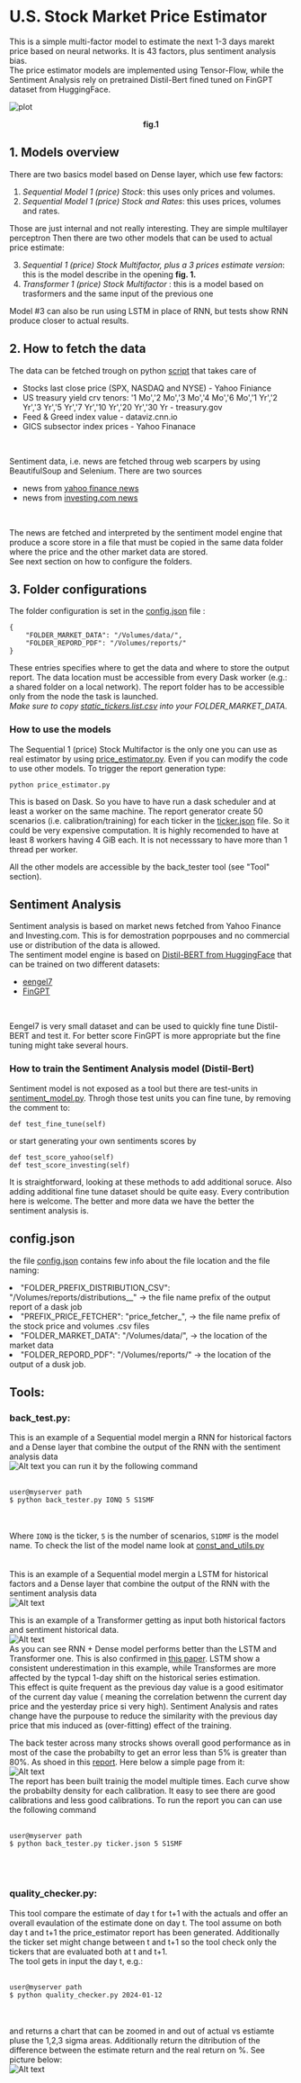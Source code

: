 #  U.S. Stock Market Price Estimator

This is a simple multi-factor model to estimate the next 1-3 days marekt price based on neural networks.
It is 43 factors, plus sentiment analysis bias. <br>
The price estimator models are implemented using Tensor-Flow, while the Sentiment Analysis rely on 
pretrained Distil-Bert fined tuned on FinGPT dataset from HuggingFace.<br>


![plot](./imgs/arch_d.png?raw=true)
<p style="text-align: center;"><b>fig.1</b></p>


## 1. Models overview

There are two basics model based on Dense layer, which use few factors:
1.  <i>Sequential Model 1 (price) Stock</i>: this uses only prices and volumes.
2.  <i>Sequential Model 1 (price) Stock and Rates</i>: this uses prices, volumes and rates.

Those are just internal and not really interesting. They are simple multilayer perceptron 
Then there are two other models that can be used to actual price estimate: 

3. <i>Sequential 1 (price) Stock Multifactor, plus a 3 prices estimate version</i>: this is the model describe in the opening <b>fig. 1.</b>
4. <i>Transformer 1 (price) Stock Multifactor </i>: this is a model based on trasformers and the same input of the previous one

Model #3 can also be run using LSTM in place of RNN, but tests show RNN produce closer to actual results. 


## 2. How to fetch the data 

The data can be fetched trough on python [script](./market_price_fetcher/data_fetcher.py) that takes care of 
- Stocks last close price (SPX, NASDAQ and NYSE)  - Yahoo  Finiance
- US treasury yield crv tenors: '1 Mo','2 Mo','3 Mo','4 Mo','6 Mo','1 Yr','2 Yr','3 Yr','5 Yr','7 Yr','10 Yr','20 Yr','30 Yr  - treasury.gov
- Feed & Greed index value - dataviz.cnn.io
- GICS subsector index prices - Yahoo Finanace
 <br>

Sentiment data, i.e. news are fetched throug web scarpers by using BeautifulSoup and Selenium. There are two sources 
 - news from [yahoo finance news](./scrapers/yahoof_scraper.py)
 - news from [investing.com news](./scrapers/investing_dot_com.py)
 <br>

 The news are fetched and interpreted by the sentiment model engine that produce a score store in a file that must be copied in the 
 same data folder where the price and the other market data are stored.
 <br>See next section on how to configure the folders.<br>
 


## 3. Folder configurations
The folder configuration is set in the [config.json](./config.json) file :
```
{
    "FOLDER_MARKET_DATA": "/Volumes/data/",
    "FOLDER_REPORD_PDF": "/Volumes/reports/"
}
```
These entries specifies where to get the data and where to store the output report. The data location must be accessible from every Dask worker (e.g.: a shared folder on a local network).
The report folder has to be accessible only from the node the task is launched. <br>
<i>Make sure to copy [static_tickers.list.csv](./static_tickers_list.csv) into your FOLDER_MARKET_DATA.</i>

### How to use the models
The Sequential 1 (price) Stock Multifactor is the only one you can use as real estimator by using [price_estimator.py](./price_estimator/price_estimator.py).
Even if you can modify the code to use other models. To  trigger the report generation type:
```
python price_estimator.py
```
This is based on Dask. So you have to have run a dask scheduler and at least a worker on the same machine. The report generator create 50 scenarios (i.e. calibration/training)
for each ticker in the [ticker.json](./tickers.json) file. So it could be very expensive computation. It is highly recomended to have at least 8 workers having 4 GiB each. 
It is not necesssary to have more than 1 thread per worker. 

All the other models are accessible by the back_tester tool (see "Tool" section).





## Sentiment Analysis
Sentiment analysis is based on market news fetched from Yahoo Finance and Investing.com. This is for demostration poprpouses and 
no commercial use or distribution of the data is allowed.
<br>
The sentiment model engine is based on [Distil-BERT from HuggingFace](https://huggingface.co/docs/transformers/model_doc/distilbert) that can be trained on 
 two different datasets: 
- [eengel7](https://huggingface.co/datasets/eengel7/sentiment_analysis_training)
- [FinGPT](https://huggingface.co/FinGPT/fingpt-forecaster_dow30_llama2-7b_lora)
<br>

Eengel7 is very small dataset and can be used to quickly fine tune Distil-BERT and test it. For better score FinGPT is more appropriate but the fine tuning might take several hours.
<br> 

### How to train the Sentiment Analysis model (Distil-Bert)
Sentiment model is not exposed as a tool but there are test-units in [sentiment_model.py](./sentiment_model/sentiment_model.py#175).
Throgh those test units you can fine tune, by removing the comment to:<br>
```
def test_fine_tune(self)
```
or start generating your own sentiments scores by<br>

```
def test_score_yahoo(self)
def test_score_investing(self)
```
It is straightforward, looking at these methods to add additional soruce. Also adding additional fine tune dataset should be quite easy.
Every contribution here is welcome. The better and more data we have the better the sentiment analysis is. 



## config.json
the file [config.json](./config.json) contains few info about the file location and the file naming: 
    <li>"FOLDER_PREFIX_DISTRIBUTION_CSV": "/Volumes/reports/distributions__" -> the file name prefix of the output report of a dask job
    <li>"PREFIX_PRICE_FETCHER": "price_fetcher_",  -> the file name prefix of the stock price and volumes .csv files 
    <li>"FOLDER_MARKET_DATA": "/Volumes/data/",  -> the location of the market data
    <li>"FOLDER_REPORD_PDF": "/Volumes/reports/" -> the location of the output of a dusk job. 



## Tools: 

### back_test.py: 
This is an example of a Sequential model mergin a RNN for historical factors and a Dense layer that combine the output of the RNN with the sentiment analysis data<br>
![Alt text](./imgs/back_test.png?width=250&height=150)
you can run it by the following command
<br><br>

``` 
user@myserver path  
$ python back_tester.py IONQ 5 S1SMF
```
<br><br>
Where ```IONQ``` is the ticker, ```5``` is the number of scenarios, ```S1DMF``` is the model name. To check the list of the model name 
look at [const_and_utils.py](./price_estimator/const_and_utils.py#63)<br><br>
<br>
This is an example of a Sequential model mergin a LSTM for historical factors and a Dense layer that combine the output of the RNN with the sentiment analysis data<br>
![Alt text](./imgs/back_test_lstm.png?width=250&height=150)

This is an example of a Transformer getting as input both historical factors and sentiment historical data.<br>
![Alt text](./imgs/back_test_t.png?width=250&height=150)
<br>
As you can see RNN + Dense model performs better than the LSTM and Transformer one. This is also confirmed in [this paper](./docs/1.pdf). 
LSTM show a consistent underestimation in this example, while Transformes are more affected by the typcal 1-day shift on the historical series estimation.<br> 
This effect is quite frequent as the previous day value is a good esitimator of the current day value ( meaning the correlation betwenn the current day price and 
the yesterday price si very high).
Sentiment Analysis and rates change have the purpouse to reduce the similarity with the previous day price that mis induced as (over-fitting) effect of the training. 

The back tester across many strocks shows overall good performance as in most of the case the probabilty to get an error less than 5% is greater than 80%.
As shoed in this [report](./docs/back_tester_batch.pdf). Here below a simple page from it: <br>
![Alt text](./imgs/back_test_mult.png?width=250&height=150)
<br>
The report has been built trainig the model multiple times. Each curve show the probabilty density for each calibration.  It easy to see there are good calibrations and less good calibrations. 
To run the report you can can use the following command
<br><br>

``` 
user@myserver path  
$ python back_tester.py ticker.json 5 S1SMF
```
<br><br>


### quality_checker.py: 
This tool compare the estimate of day t for t+1 with the actuals and offer an overall evaulation of the estimate done on day t. 
The tool assume on both day t and t+1 the price_estimator report has been generated. Additionally the ticker set might change between t and t+1
so the tool check only the tickers that are evaluated both at t and t+1.<br>
The tool gets in input the day t, e.g.: 
<br><br>

``` 
user@myserver path  
$ python quality_checker.py 2024-01-12
```
<br><br>
and returns a chart that can be zoomed in and out of actual vs estiamte pluse the 1,2,3 sigma areas.  Additionally return the ditribution of the difference between 
the estimate return and the real return on %. See picture below:<br>
![Alt text](./imgs/quality_checker.png?width=250&height=150)




